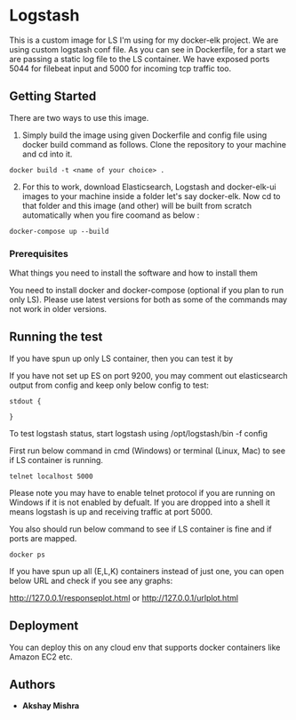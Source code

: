 # Logstash

This is a custom image for LS I'm using for my docker-elk project. 
We are using custom logstash conf file. As you can see in Dockerfile, for a start we are passing a static log file to the LS container.
We have exposed ports 5044 for filebeat input and 5000 for incoming tcp traffic too.

## Getting Started

There are two ways to use this image.
1. Simply build the image using given Dockerfile and config file using docker build command as follows. 
   Clone the repository to your machine and cd into it.

```	
docker build -t <name of your choice> .
```	

2. For this to work, download Elasticsearch, Logstash and docker-elk-ui images to your machine inside a folder let's say docker-elk.
   	Now cd to that folder and this image (and other) will be built from scratch automatically when you fire coomand as below :

```
docker-compose up --build
```

### Prerequisites

What things you need to install the software and how to install them

You need to install docker and docker-compose (optional if you plan to run only LS).
Please use latest versions for both as some of the commands may not work in older versions.


## Running the test 
If you have spun up only LS container, then you can test it by 

If you have not set up ES on port 9200, you may comment out elasticsearch output from config and keep only below config to test: 
	
```
stdout {
	
}
```
To test logstash status, start logstash using /opt/logstash/bin -f config <path to your logstash config file>	


First run below command in cmd (Windows) or terminal (Linux, Mac) to see if LS container is running.
		
```
telnet localhost 5000
```

Please note you may have to enable telnet protocol if you are running on Windows if it is not enabled by defualt.
If you are dropped into a shell it means logstash is up and receiving traffic at port 5000.

You also should run below command to see if LS container is fine and if ports are mapped.

```
docker ps
```


If you have spun up all (E,L,K) containers instead of just one, you can open below URL and check if you see any graphs: 

http://127.0.0.1/responseplot.html 	or	http://127.0.0.1/urlplot.html 



## Deployment

You can deploy this on any cloud env that supports docker containers like Amazon EC2 etc.



## Authors

* **Akshay Mishra** 
